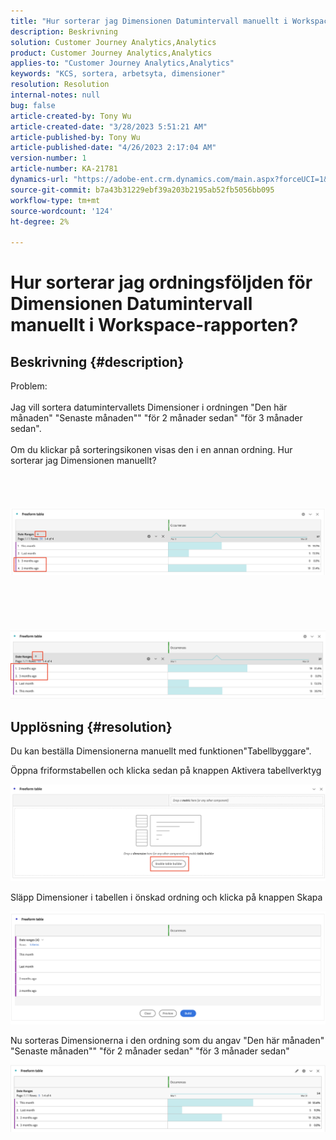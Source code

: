 ```yaml
---
title: "Hur sorterar jag Dimensionen Datumintervall manuellt i Workspace-rapporten?"
description: Beskrivning
solution: Customer Journey Analytics,Analytics
product: Customer Journey Analytics,Analytics
applies-to: "Customer Journey Analytics,Analytics"
keywords: "KCS, sortera, arbetsyta, dimensioner"
resolution: Resolution
internal-notes: null
bug: false
article-created-by: Tony Wu
article-created-date: "3/28/2023 5:51:21 AM"
article-published-by: Tony Wu
article-published-date: "4/26/2023 2:17:04 AM"
version-number: 1
article-number: KA-21781
dynamics-url: "https://adobe-ent.crm.dynamics.com/main.aspx?forceUCI=1&pagetype=entityrecord&etn=knowledgearticle&id=f9282590-2ccd-ed11-b597-6045bd006793"
source-git-commit: b7a43b31229ebf39a203b2195ab52fb5056bb095
workflow-type: tm+mt
source-wordcount: '124'
ht-degree: 2%

---
```


# Hur sorterar jag ordningsföljden för Dimensionen Datumintervall manuellt i Workspace-rapporten?

## Beskrivning {#description}

Problem:
<br> 
<br>Jag vill sortera datumintervallets Dimensioner i ordningen &quot;Den här månaden&quot; &quot;Senaste månaden&quot;&quot; &quot;för 2 månader sedan&quot; &quot;för 3 månader sedan&quot;.<br><br>Om du klickar på sorteringsikonen visas den i en annan ordning. Hur sorterar jag Dimensionen manuellt?<br><br>
<br> <br><br>![](assets/___cf0914a3-30cd-ed11-b597-6045bd006793___.png)<br><br> <br><br> <br><br>![](assets/___d10914a3-30cd-ed11-b597-6045bd006793___.png)

## Upplösning {#resolution}


Du kan beställa Dimensionerna manuellt med funktionen&quot;Tabellbyggare&quot;.

Öppna friformstabellen och klicka sedan på knappen Aktivera tabellverktyg

![](assets/d4eda136-2fcd-ed11-b597-6045bd006793.png)

Släpp Dimensioner i tabellen i önskad ordning och klicka på knappen Skapa

![](assets/69497031-30cd-ed11-b597-6045bd006793.png)

Nu sorteras Dimensionerna i den ordning som du angav &quot;Den här månaden&quot; &quot;Senaste månaden&quot;&quot; &quot;för 2 månader sedan&quot; &quot;för 3 månader sedan&quot;

![](assets/efb1744a-30cd-ed11-b597-6045bd006793.png)
